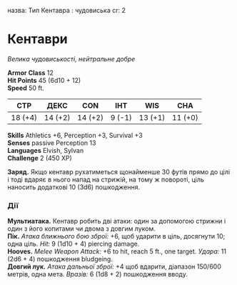назва: Тип Кентавра : чудовиська cr: 2

# Кентаври
_Велика чудовиськості, нейтральне добре_

**Armor Class** 12    
**Hit Points** 45 (6d10 + 12)    
**Speed** 50 ft.

| СТР     | ДЕКС    | CON     | ІНТ    | WIS     | CHA     |
| ------- | ------- | ------- | ------ | ------- | ------- |
| 18 (+4) | 14 (+2) | 14 (+2) | 9 (-1) | 13 (+1) | 11 (+0) |

**Skills** Athletics +6, Perception +3, Survival +3    
**Senses** passive Perception 13    
**Languages** Elvish, Sylvan    
**Challenge** 2 (450 XP)

**Заряд.** Якщо кентавр рухатиметься щонайменше 30 футів прямо до цілі і тоді вдаряє в нього напад на стрижій, на тому ж повороті, ціль наносить додаткові 10 (3d6) пошкодження.

### Дії
**Мультиатака.** Кентавр робить дві атаки: один за допомогою стрижни і один з його копитами чи двома з довгим луком.    
**Пік.** _Атака ближнього бою зброї:_ +6, щоб ударити в ціль, досягнути 10; одна ціль. _Hit:_ 9 (1d10 + 4) piercing damage.    
**Hooves.** _Melee Weapon Attack:_ +6 to hit, reach 5 ft., one target. _Удара:_ 11 (2d6 + 4) пошкодження bludgeing.    
**Довгий лук.** _Атака дальньої зброї:_ +4 щоб вдарити, діапазон 150/600 метрів, одна мета. _Вразів:_ 6 (1d8 + 2) пошкодження вводу.